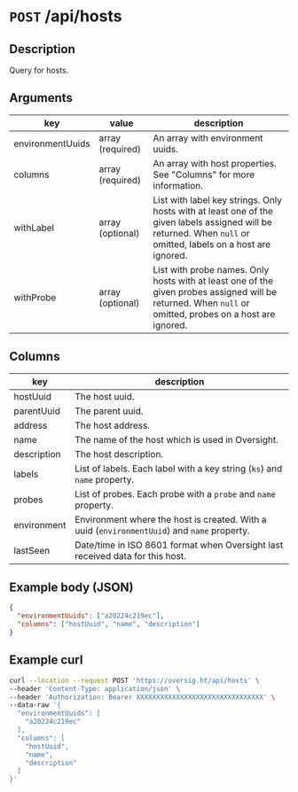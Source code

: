 # `POST` /api/hosts

## Description

Query for hosts.

## Arguments

| key              | value            | description                                                        |
| ---------------- | ---------------- | ------------------------------------------------------------------ |
| environmentUuids | array (required) | An array with environment uuids.                                   |
| columns          | array (required) | An array with host properties. See "Columns" for more information. |
| withLabel	       | array (optional)	| List with label key strings. Only hosts with at least one of the given labels assigned will be returned. When `null` or omitted, labels on a host are ignored.  |
| withProbe	       | array (optional)	| List with probe names. Only hosts with at least one of the given probes assigned will be returned. When `null` or omitted, probes on a host are ignored.        |


## Columns

| key         | description                                      |
| ----------- | ------------------------------------------------ |
| hostUuid    | The host uuid.                                   |
| parentUuid  | The parent uuid.                                 |
| address     | The host address.                                |
| name        | The name of the host which is used in Oversight. |
| description | The host description.                            |
| labels      | List of labels. Each label with a key string (`ks`) and `name` property.  |
| probes      | List of probes. Each probe with a `probe` and `name` property.            |
| environment | Environment where the host is created. With a uuid (`environmentUuid`) and `name` property. |
| lastSeen    | Date/time in ISO 8601 format when Oversight last received data for this host.               |

## Example body (JSON)

```json
{
  "environmentUuids": ["a20224c219ec"],
  "columns": ["hostUuid", "name", "description"]
}
```

## Example curl

```bash
curl --location --request POST 'https://oversig.ht/api/hosts' \
--header 'Content-Type: application/json' \
--header 'Authorization: Bearer XXXXXXXXXXXXXXXXXXXXXXXXXXXXXXXX' \
--data-raw '{
  "environmentUuids": [
    "a20224c219ec"
  ],
  "columns": [
    "hostUuid",
    "name",
    "description"
  ]
}'
```

